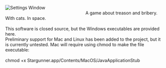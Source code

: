 ![Settings Window](http://i.imgur.com/7pnJ2FJ.jpg)<br>
&nbsp;&nbsp;&nbsp;&nbsp;&nbsp;&nbsp;&nbsp;&nbsp;&nbsp;&nbsp;&nbsp;&nbsp;&nbsp;&nbsp;&nbsp;&nbsp;&nbsp;&nbsp;&nbsp;&nbsp;&nbsp;&nbsp;&nbsp;&nbsp;&nbsp;&nbsp;&nbsp;&nbsp;&nbsp;&nbsp;&nbsp;&nbsp;&nbsp;&nbsp;&nbsp;&nbsp;&nbsp;&nbsp;&nbsp;&nbsp;&nbsp;&nbsp;&nbsp;&nbsp;&nbsp;&nbsp;&nbsp;&nbsp;&nbsp;&nbsp;&nbsp;&nbsp;&nbsp;&nbsp;&nbsp;&nbsp;&nbsp;&nbsp;&nbsp;&nbsp;&nbsp;&nbsp;&nbsp;&nbsp;&nbsp;A game about treason and bribery. With cats. In space.<br><br>
This software is closed source, but the Windows executables are provided here.<br>Preliminary support for Mac and Linux has been added to the project, but it is currently untested. Mac will require using chmod to make the file executable:<br><br>
chmod +x Stargunner.app/Contents/MacOS/JavaApplicationStub

